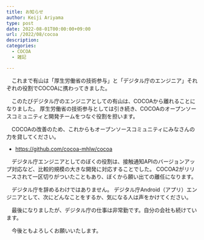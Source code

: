 ```yaml
---
title: お知らせ
author: Keiji Ariyama
type: post
date: 2022-08-01T00:00:00+09:00
url: /2022/08/cocoa
description: 
categories:
  - COCOA
  - 雑記

---
```


　これまで有山は「厚生労働省の技術参与」と「デジタル庁のエンジニア」それぞれの役割でCOCOAに携わってきました。

　このたびデジタル庁のエンジニアとしての有山は、COCOAから離れることになりました。
厚生労働省の技術参与としては引き続き、COCOAのオープンソースコミュニティと開発チームをつなぐ役割を担います。

　COCOAの改善のため、これからもオープンソースコミュニティにみなさんの力を貸してください。

 - https://github.com/cocoa-mhlw/cocoa

　デジタル庁エンジニアとしてのぼくの役割は、接触通知APIのバージョンアップ対応など、比較的規模の大きな開発に対応することでした。
COCOA2がリリースされて一区切りがついたこともあり、ぼくから願い出ての離任になります。

　デジタル庁を辞めるわけではありません。
デジタル庁Android（アプリ）エンジニアとして、次にどんなことをするか、気になる人は声をかけてください。

　最後になりましたが、デジタル庁の仕事は非常勤です。自分の会社も続けています。

　今後ともよろしくお願いいたします。
